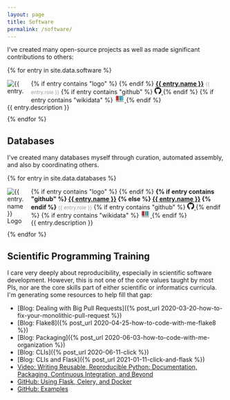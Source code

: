 ```yaml
---
layout: page
title: Software
permalink: /software/
---
```

I've created many open-source projects as well as made significant contributions to others:

{% for entry in site.data.software %}
<div style="padding-bottom: 10px;">
{% if entry contains "logo" %}
<img src="{{ entry.logo }}" alt="{{ entry.name }} Logo" style="float: left; max-height: 40px; max-width: 40px; margin-right: 15px" />
{% endif %}
<strong><a href="https://github.com/{{ entry.github }}">{{ entry.name }}</a></strong> <small style="color: #999">{{ entry.role }}</small>
{% if entry contains "github" %}
      <a href="https://github.com/in/{{ entry.github }}">
      <img alt="GitHub logo" src="/img/logos/github-icon.svg" width="16" height="16" />
      </a>
{% endif %}
{% if entry contains "wikidata" %}
    <a href="https://scholia.toolforge.org/event/{{ entry.wikidata }}">
    <img alt="WikiData logo" src="/img/logos/wikidata_logo.svg" height="16" />
    </a>
{% endif %}
<br />
{{ entry.description }}
</div>
{% endfor %}

## Databases

I've created many databases myself through curation, automated assembly, and also by coordinating
others.

{% for entry in site.data.databases %}
<div style="padding-bottom: 10px;">
{% if entry contains "logo" %}
<img src="{{ entry.logo }}" alt="{{ entry.name }} Logo" style="float: left; max-width: 40px; margin-right: 15px" />
{% endif %}
<strong>
{% if entry contains "github" %}
<a href="https://github.com/{{ entry.github }}">{{ entry.name }}</a>
{% else %}
<a href="https://zenodo.org/record/{{ entry.zenodo }}">{{ entry.name }}</a>
{% endif %}
</strong> <small style="color: #999">{{ entry.role }}</small>
{% if entry contains "github" %}
      <a href="https://github.com/in/{{ entry.github }}">
      <img alt="GitHub logo" src="/img/logos/github-icon.svg" width="16" height="16" />
      </a>
{% endif %}
{% if entry contains "wikidata" %}
    <a href="https://scholia.toolforge.org/event/{{ entry.wikidata }}">
    <img alt="WikiData logo" src="/img/logos/wikidata_logo.svg" height="16" />
    </a>
{% endif %}
<br />
{{ entry.description }}
</div>
{% endfor %}

## Scientific Programming Training

I care very deeply about reproducibility, especially in scientific software development. However,
this is not one of the core values taught by most PIs, nor are the core skills part of either
scientific or informatics curricula. I'm generating some resources to help fill that gap:

- [Blog: Dealing with Big Pull Requests]({% post_url 2020-03-20-how-to-fix-your-monolithic-pull-request %})
- [Blog: Flake8]({% post_url 2020-04-25-how-to-code-with-me-flake8 %})
- [Blog: Packaging]({% post_url 2020-06-03-how-to-code-with-me-organization %})
- [Blog: CLIs]({% post_url 2020-06-11-click %})
- [Blog: CLIs and Flask]({% post_url 2021-01-11-click-and-flask %})
- [Video: Writing Reusable, Reproducible Python: Documentation, Packaging, Continuous Integration, and Beyond](https://www.youtube.com/watch?v=lo_g-GbYtaA)
- [GitHub: Using Flask, Celery, and Docker](https://github.com/cthoyt/flask-celery-docker-demo)
- [GitHub: Examples](https://github.com/cthoyt-teaches-reproducibility/)

